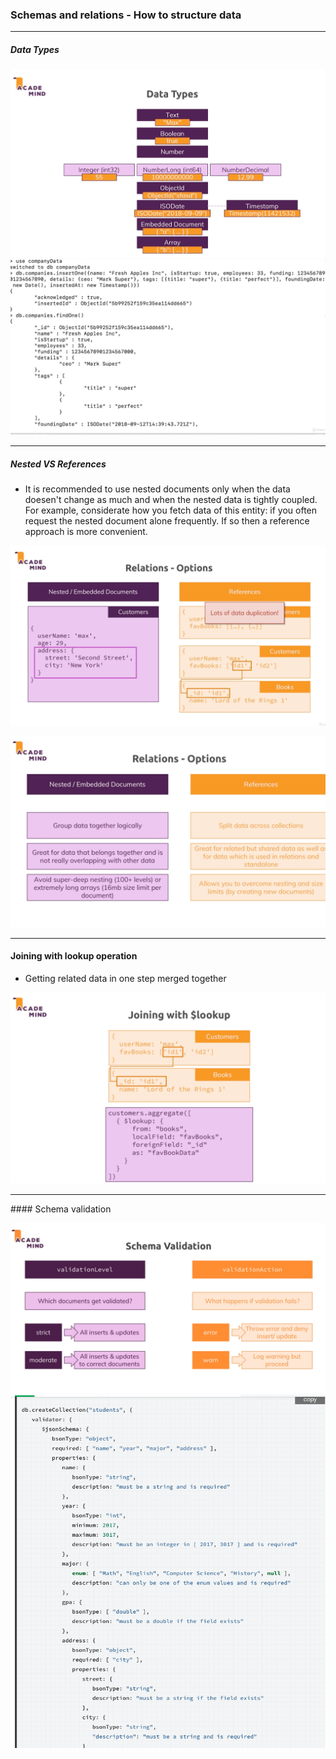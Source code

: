 ### Schemas and relations - How to structure data

---

##### Data Types

![](/images/02/01.png "Data Types")
![](/images/02/02.png "Using all data types")

---

##### Nested VS References

- It is recommended to use nested documents only when the data doesen't change as much and when the nested data is tightly coupled. For example, considerate how you fetch data of this entity: if you often request the
  nested document alone frequently. If so then a reference approach is more
  convenient.

![](/images/02/03.png "Nested vs References")

![](/images/02/04.png "Nested vs References - When to use each")

---

#### Joining with lookup operation

- Getting related data in one step merged together

![](/images/02/05.png "$lookup")

---

#### Schema validation

![](/images/02/06.png "Schema validation")
![](/images/02/07.png "Schema validation example")
